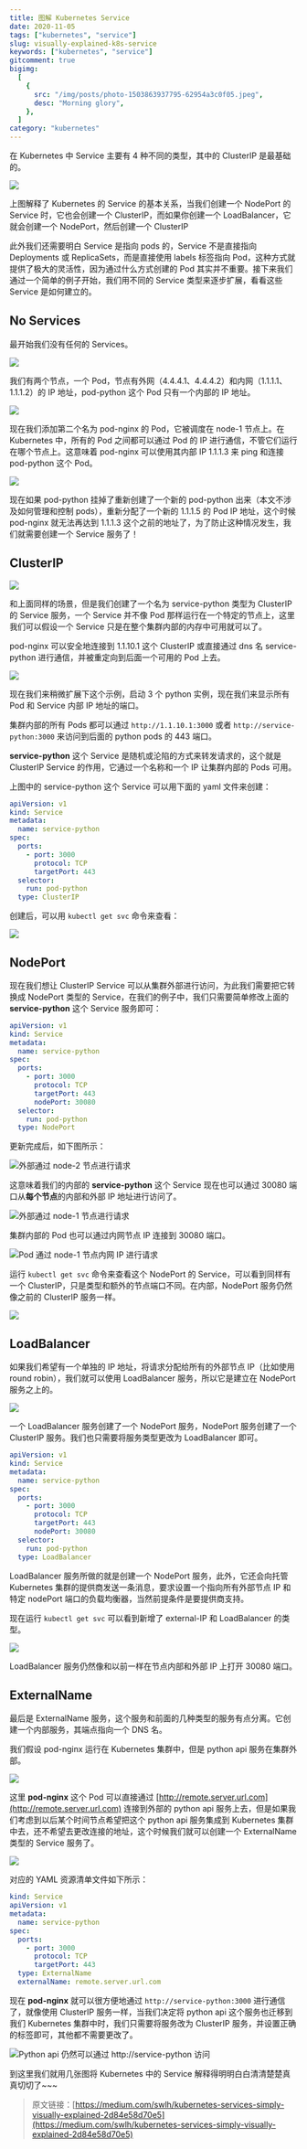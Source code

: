 ```yaml
---
title: 图解 Kubernetes Service
date: 2020-11-05
tags: ["kubernetes", "service"]
slug: visually-explained-k8s-service
keywords: ["kubernetes", "service"]
gitcomment: true
bigimg:
  [
    {
      src: "/img/posts/photo-1503863937795-62954a3c0f05.jpeg",
      desc: "Morning glory",
    },
  ]
category: "kubernetes"
---
```


在 Kubernetes 中 Service 主要有 4 种不同的类型，其中的 ClusterIP 是最基础的。

![](https://picdn.youdianzhishi.com/images/20201105105016.png)

上图解释了 Kubernetes 的 Service 的基本关系，当我们创建一个 NodePort 的 Service 时，它也会创建一个 ClusterIP，而如果你创建一个 LoadBalancer，它就会创建一个 NodePort，然后创建一个 ClusterIP

此外我们还需要明白 Service 是指向 pods 的，Service 不是直接指向 Deployments 或 ReplicaSets，而是直接使用 labels 标签指向 Pod，这种方式就提供了极大的灵活性，因为通过什么方式创建的 Pod 其实并不重要。接下来我们通过一个简单的例子开始，我们用不同的 Service 类型来逐步扩展，看看这些 Service 是如何建立的。

<!--more-->

## No Services

最开始我们没有任何的 Services。

![](https://picdn.youdianzhishi.com/images/20201105105823.png)

我们有两个节点，一个 Pod，节点有外网（4.4.4.1、4.4.4.2）和内网（1.1.1.1、1.1.1.2）的 IP 地址，pod-python 这个 Pod 只有一个内部的 IP 地址。

![](https://picdn.youdianzhishi.com/images/20201105105946.png)

现在我们添加第二个名为 pod-nginx 的 Pod，它被调度在 node-1 节点上。在 Kubernetes 中，所有的 Pod 之间都可以通过 Pod 的 IP 进行通信，不管它们运行在哪个节点上。这意味着 pod-nginx 可以使用其内部 IP 1.1.1.3 来 ping 和连接 pod-python 这个 Pod。

![](https://picdn.youdianzhishi.com/images/20201105110324.png)

现在如果 pod-python 挂掉了重新创建了一个新的 pod-python 出来（本文不涉及如何管理和控制 pods），重新分配了一个新的 1.1.1.5 的 Pod IP 地址，这个时候 pod-nginx 就无法再达到 1.1.1.3 这个之前的地址了，为了防止这种情况发生，我们就需要创建一个 Service 服务了！

## ClusterIP

![](https://picdn.youdianzhishi.com/images/20201105111233.png)

和上面同样的场景，但是我们创建了一个名为 service-python 类型为 ClusterIP 的 Service 服务，一个 Service 并不像 Pod 那样运行在一个特定的节点上，这里我们可以假设一个 Service 只是在整个集群内部的内存中可用就可以了。

pod-nginx 可以安全地连接到 1.1.10.1 这个 ClusterIP 或直接通过 dns 名 service-python 进行通信，并被重定向到后面一个可用的 Pod 上去。

![](https://picdn.youdianzhishi.com/images/20201105112140.png)

现在我们来稍微扩展下这个示例，启动 3 个 python 实例，现在我们来显示所有 Pod 和 Service 内部 IP 地址的端口。

集群内部的所有 Pods 都可以通过 `http://1.1.10.1:3000` 或者 `http://service-python:3000` 来访问到后面的 python pods 的 443 端口。

**service-python** 这个 Service 是随机或沦陷的方式来转发请求的，这个就是 ClusterIP Service 的作用，它通过一个名称和一个 IP 让集群内部的 Pods 可用。

上图中的 service-python 这个 Service 可以用下面的 yaml 文件来创建：

```yaml
apiVersion: v1
kind: Service
metadata:
  name: service-python
spec:
  ports:
    - port: 3000
      protocol: TCP
      targetPort: 443
  selector:
    run: pod-python
  type: ClusterIP
```

创建后，可以用 `kubectl get svc` 命令来查看：

![](https://picdn.youdianzhishi.com/images/20201105112721.png)

## NodePort

现在我们想让 ClusterIP Service 可以从集群外部进行访问，为此我们需要把它转换成 NodePort 类型的 Service，在我们的例子中，我们只需要简单修改上面的 **service-python** 这个 Service 服务即可：

```yaml
apiVersion: v1
kind: Service
metadata:
  name: service-python
spec:
  ports:
    - port: 3000
      protocol: TCP
      targetPort: 443
      nodePort: 30080
  selector:
    run: pod-python
  type: NodePort
```

更新完成后，如下图所示：

![外部通过 node-2 节点进行请求](https://picdn.youdianzhishi.com/images/20201105112926.png)

<!--adsense-self-->

这意味着我们的内部的 **service-python** 这个 Service 现在也可以通过 30080 端口从**每个节点**的内部和外部 IP 地址进行访问了。

![外部通过 node-1 节点进行请求](https://picdn.youdianzhishi.com/images/20201105113408.png)

集群内部的 Pod 也可以通过内网节点 IP 连接到 30080 端口。

![Pod 通过 node-1 节点内网 IP 进行请求](https://picdn.youdianzhishi.com/images/20201105113650.png)

运行 `kubectl get svc` 命令来查看这个 NodePort 的 Service，可以看到同样有一个 ClusterIP，只是类型和额外的节点端口不同。在内部，NodePort 服务仍然像之前的 ClusterIP 服务一样。

![](https://picdn.youdianzhishi.com/images/20201105113820.png)

## LoadBalancer

如果我们希望有一个单独的 IP 地址，将请求分配给所有的外部节点 IP（比如使用 round robin），我们就可以使用 LoadBalancer 服务，所以它是建立在 NodePort 服务之上的。

![](https://picdn.youdianzhishi.com/images/20201105114539.png)

一个 LoadBalancer 服务创建了一个 NodePort 服务，NodePort 服务创建了一个 ClusterIP 服务。我们也只需要将服务类型更改为 LoadBalancer 即可。

```yaml
apiVersion: v1
kind: Service
metadata:
  name: service-python
spec:
  ports:
    - port: 3000
      protocol: TCP
      targetPort: 443
      nodePort: 30080
  selector:
    run: pod-python
  type: LoadBalancer
```

LoadBalancer 服务所做的就是创建一个 NodePort 服务，此外，它还会向托管 Kubernetes 集群的提供商发送一条消息，要求设置一个指向所有外部节点 IP 和特定 nodePort 端口的负载均衡器，当然前提条件是要提供商支持。

现在运行 `kubectl get svc` 可以看到新增了 external-IP 和 LoadBalancer 的类型。

![](https://picdn.youdianzhishi.com/images/20201105115908.png)

LoadBalancer 服务仍然像和以前一样在节点内部和外部 IP 上打开 30080 端口。

## ExternalName

最后是 ExternalName 服务，这个服务和前面的几种类型的服务有点分离。它创建一个内部服务，其端点指向一个 DNS 名。

我们假设 pod-nginx 运行在 Kubernetes 集群中，但是 python api 服务在集群外部。

![](https://picdn.youdianzhishi.com/images/20201105120228.png)

这里 **pod-nginx** 这个 Pod 可以直接通过 [http://remote.server.url.com](http://remote.server.url.com) 连接到外部的 python api 服务上去，但是如果我们考虑到以后某个时间节点希望把这个 python api 服务集成到 Kubernetes 集群中去，还不希望去更改连接的地址，这个时候我们就可以创建一个 ExternalName 类型的 Service 服务了。

![](https://picdn.youdianzhishi.com/images/20201105120431.png)

对应的 YAML 资源清单文件如下所示：

```yaml
kind: Service
apiVersion: v1
metadata:
  name: service-python
spec:
  ports:
    - port: 3000
      protocol: TCP
      targetPort: 443
  type: ExternalName
  externalName: remote.server.url.com
```

现在 **pod-nginx** 就可以很方便地通过 `http://service-python:3000` 进行通信了，就像使用 ClusterIP 服务一样，当我们决定将 python api 这个服务也迁移到我们 Kubernetes 集群中时，我们只需要将服务改为 ClusterIP 服务，并设置正确的标签即可，其他都不需要更改了。

![Python api 仍然可以通过 http://service-python 访问](https://picdn.youdianzhishi.com/images/20201105120657.png)

到这里我们就用几张图将 Kubernetes 中的 Service 解释得明明白白清清楚楚真真切切了~~~

> 原文链接：[https://medium.com/swlh/kubernetes-services-simply-visually-explained-2d84e58d70e5](https://medium.com/swlh/kubernetes-services-simply-visually-explained-2d84e58d70e5)

<!--adsense-self-->

